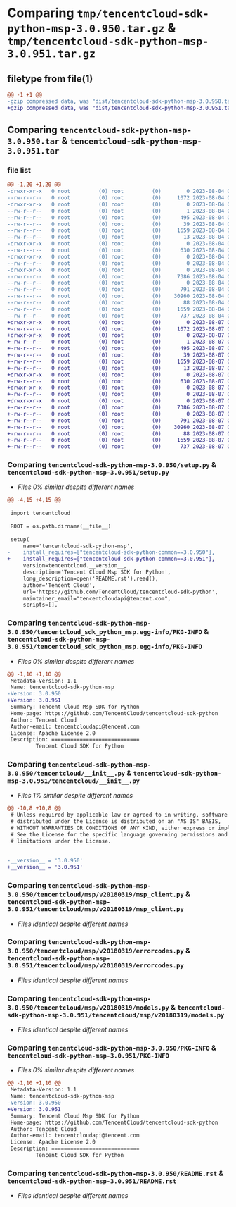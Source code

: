 # Comparing `tmp/tencentcloud-sdk-python-msp-3.0.950.tar.gz` & `tmp/tencentcloud-sdk-python-msp-3.0.951.tar.gz`

## filetype from file(1)

```diff
@@ -1 +1 @@
-gzip compressed data, was "dist/tencentcloud-sdk-python-msp-3.0.950.tar", last modified: Fri Aug  4 00:31:16 2023, max compression
+gzip compressed data, was "dist/tencentcloud-sdk-python-msp-3.0.951.tar", last modified: Mon Aug  7 00:31:01 2023, max compression
```

## Comparing `tencentcloud-sdk-python-msp-3.0.950.tar` & `tencentcloud-sdk-python-msp-3.0.951.tar`

### file list

```diff
@@ -1,20 +1,20 @@
-drwxr-xr-x   0 root         (0) root         (0)        0 2023-08-04 00:31:16.000000 tencentcloud-sdk-python-msp-3.0.950/
--rw-r--r--   0 root         (0) root         (0)     1072 2023-08-04 00:31:16.000000 tencentcloud-sdk-python-msp-3.0.950/setup.py
-drwxr-xr-x   0 root         (0) root         (0)        0 2023-08-04 00:31:16.000000 tencentcloud-sdk-python-msp-3.0.950/tencentcloud_sdk_python_msp.egg-info/
--rw-r--r--   0 root         (0) root         (0)        1 2023-08-04 00:31:16.000000 tencentcloud-sdk-python-msp-3.0.950/tencentcloud_sdk_python_msp.egg-info/dependency_links.txt
--rw-r--r--   0 root         (0) root         (0)      495 2023-08-04 00:31:16.000000 tencentcloud-sdk-python-msp-3.0.950/tencentcloud_sdk_python_msp.egg-info/SOURCES.txt
--rw-r--r--   0 root         (0) root         (0)       39 2023-08-04 00:31:16.000000 tencentcloud-sdk-python-msp-3.0.950/tencentcloud_sdk_python_msp.egg-info/requires.txt
--rw-r--r--   0 root         (0) root         (0)     1659 2023-08-04 00:31:16.000000 tencentcloud-sdk-python-msp-3.0.950/tencentcloud_sdk_python_msp.egg-info/PKG-INFO
--rw-r--r--   0 root         (0) root         (0)       13 2023-08-04 00:31:16.000000 tencentcloud-sdk-python-msp-3.0.950/tencentcloud_sdk_python_msp.egg-info/top_level.txt
-drwxr-xr-x   0 root         (0) root         (0)        0 2023-08-04 00:31:16.000000 tencentcloud-sdk-python-msp-3.0.950/tencentcloud/
--rw-r--r--   0 root         (0) root         (0)      630 2023-08-04 00:31:16.000000 tencentcloud-sdk-python-msp-3.0.950/tencentcloud/__init__.py
-drwxr-xr-x   0 root         (0) root         (0)        0 2023-08-04 00:31:16.000000 tencentcloud-sdk-python-msp-3.0.950/tencentcloud/msp/
--rw-r--r--   0 root         (0) root         (0)        0 2023-08-04 00:31:16.000000 tencentcloud-sdk-python-msp-3.0.950/tencentcloud/msp/__init__.py
-drwxr-xr-x   0 root         (0) root         (0)        0 2023-08-04 00:31:16.000000 tencentcloud-sdk-python-msp-3.0.950/tencentcloud/msp/v20180319/
--rw-r--r--   0 root         (0) root         (0)     7386 2023-08-04 00:31:16.000000 tencentcloud-sdk-python-msp-3.0.950/tencentcloud/msp/v20180319/msp_client.py
--rw-r--r--   0 root         (0) root         (0)        0 2023-08-04 00:31:16.000000 tencentcloud-sdk-python-msp-3.0.950/tencentcloud/msp/v20180319/__init__.py
--rw-r--r--   0 root         (0) root         (0)      791 2023-08-04 00:31:16.000000 tencentcloud-sdk-python-msp-3.0.950/tencentcloud/msp/v20180319/errorcodes.py
--rw-r--r--   0 root         (0) root         (0)    30960 2023-08-04 00:31:16.000000 tencentcloud-sdk-python-msp-3.0.950/tencentcloud/msp/v20180319/models.py
--rw-r--r--   0 root         (0) root         (0)       88 2023-08-04 00:31:16.000000 tencentcloud-sdk-python-msp-3.0.950/setup.cfg
--rw-r--r--   0 root         (0) root         (0)     1659 2023-08-04 00:31:16.000000 tencentcloud-sdk-python-msp-3.0.950/PKG-INFO
--rw-r--r--   0 root         (0) root         (0)      737 2023-08-04 00:31:16.000000 tencentcloud-sdk-python-msp-3.0.950/README.rst
+drwxr-xr-x   0 root         (0) root         (0)        0 2023-08-07 00:31:01.000000 tencentcloud-sdk-python-msp-3.0.951/
+-rw-r--r--   0 root         (0) root         (0)     1072 2023-08-07 00:31:01.000000 tencentcloud-sdk-python-msp-3.0.951/setup.py
+drwxr-xr-x   0 root         (0) root         (0)        0 2023-08-07 00:31:01.000000 tencentcloud-sdk-python-msp-3.0.951/tencentcloud_sdk_python_msp.egg-info/
+-rw-r--r--   0 root         (0) root         (0)        1 2023-08-07 00:31:01.000000 tencentcloud-sdk-python-msp-3.0.951/tencentcloud_sdk_python_msp.egg-info/dependency_links.txt
+-rw-r--r--   0 root         (0) root         (0)      495 2023-08-07 00:31:01.000000 tencentcloud-sdk-python-msp-3.0.951/tencentcloud_sdk_python_msp.egg-info/SOURCES.txt
+-rw-r--r--   0 root         (0) root         (0)       39 2023-08-07 00:31:01.000000 tencentcloud-sdk-python-msp-3.0.951/tencentcloud_sdk_python_msp.egg-info/requires.txt
+-rw-r--r--   0 root         (0) root         (0)     1659 2023-08-07 00:31:01.000000 tencentcloud-sdk-python-msp-3.0.951/tencentcloud_sdk_python_msp.egg-info/PKG-INFO
+-rw-r--r--   0 root         (0) root         (0)       13 2023-08-07 00:31:01.000000 tencentcloud-sdk-python-msp-3.0.951/tencentcloud_sdk_python_msp.egg-info/top_level.txt
+drwxr-xr-x   0 root         (0) root         (0)        0 2023-08-07 00:31:01.000000 tencentcloud-sdk-python-msp-3.0.951/tencentcloud/
+-rw-r--r--   0 root         (0) root         (0)      630 2023-08-07 00:31:01.000000 tencentcloud-sdk-python-msp-3.0.951/tencentcloud/__init__.py
+drwxr-xr-x   0 root         (0) root         (0)        0 2023-08-07 00:31:01.000000 tencentcloud-sdk-python-msp-3.0.951/tencentcloud/msp/
+-rw-r--r--   0 root         (0) root         (0)        0 2023-08-07 00:31:01.000000 tencentcloud-sdk-python-msp-3.0.951/tencentcloud/msp/__init__.py
+drwxr-xr-x   0 root         (0) root         (0)        0 2023-08-07 00:31:01.000000 tencentcloud-sdk-python-msp-3.0.951/tencentcloud/msp/v20180319/
+-rw-r--r--   0 root         (0) root         (0)     7386 2023-08-07 00:31:01.000000 tencentcloud-sdk-python-msp-3.0.951/tencentcloud/msp/v20180319/msp_client.py
+-rw-r--r--   0 root         (0) root         (0)        0 2023-08-07 00:31:01.000000 tencentcloud-sdk-python-msp-3.0.951/tencentcloud/msp/v20180319/__init__.py
+-rw-r--r--   0 root         (0) root         (0)      791 2023-08-07 00:31:01.000000 tencentcloud-sdk-python-msp-3.0.951/tencentcloud/msp/v20180319/errorcodes.py
+-rw-r--r--   0 root         (0) root         (0)    30960 2023-08-07 00:31:01.000000 tencentcloud-sdk-python-msp-3.0.951/tencentcloud/msp/v20180319/models.py
+-rw-r--r--   0 root         (0) root         (0)       88 2023-08-07 00:31:01.000000 tencentcloud-sdk-python-msp-3.0.951/setup.cfg
+-rw-r--r--   0 root         (0) root         (0)     1659 2023-08-07 00:31:01.000000 tencentcloud-sdk-python-msp-3.0.951/PKG-INFO
+-rw-r--r--   0 root         (0) root         (0)      737 2023-08-07 00:31:01.000000 tencentcloud-sdk-python-msp-3.0.951/README.rst
```

### Comparing `tencentcloud-sdk-python-msp-3.0.950/setup.py` & `tencentcloud-sdk-python-msp-3.0.951/setup.py`

 * *Files 0% similar despite different names*

```diff
@@ -4,15 +4,15 @@
 
 import tencentcloud
 
 ROOT = os.path.dirname(__file__)
 
 setup(
     name='tencentcloud-sdk-python-msp',
-    install_requires=["tencentcloud-sdk-python-common==3.0.950"],
+    install_requires=["tencentcloud-sdk-python-common==3.0.951"],
     version=tencentcloud.__version__,
     description='Tencent Cloud Msp SDK for Python',
     long_description=open('README.rst').read(),
     author='Tencent Cloud',
     url='https://github.com/TencentCloud/tencentcloud-sdk-python',
     maintainer_email="tencentcloudapi@tencent.com",
     scripts=[],
```

### Comparing `tencentcloud-sdk-python-msp-3.0.950/tencentcloud_sdk_python_msp.egg-info/PKG-INFO` & `tencentcloud-sdk-python-msp-3.0.951/tencentcloud_sdk_python_msp.egg-info/PKG-INFO`

 * *Files 0% similar despite different names*

```diff
@@ -1,10 +1,10 @@
 Metadata-Version: 1.1
 Name: tencentcloud-sdk-python-msp
-Version: 3.0.950
+Version: 3.0.951
 Summary: Tencent Cloud Msp SDK for Python
 Home-page: https://github.com/TencentCloud/tencentcloud-sdk-python
 Author: Tencent Cloud
 Author-email: tencentcloudapi@tencent.com
 License: Apache License 2.0
 Description: ============================
         Tencent Cloud SDK for Python
```

### Comparing `tencentcloud-sdk-python-msp-3.0.950/tencentcloud/__init__.py` & `tencentcloud-sdk-python-msp-3.0.951/tencentcloud/__init__.py`

 * *Files 1% similar despite different names*

```diff
@@ -10,8 +10,8 @@
 # Unless required by applicable law or agreed to in writing, software
 # distributed under the License is distributed on an "AS IS" BASIS,
 # WITHOUT WARRANTIES OR CONDITIONS OF ANY KIND, either express or implied.
 # See the License for the specific language governing permissions and
 # limitations under the License.
 
 
-__version__ = '3.0.950'
+__version__ = '3.0.951'
```

### Comparing `tencentcloud-sdk-python-msp-3.0.950/tencentcloud/msp/v20180319/msp_client.py` & `tencentcloud-sdk-python-msp-3.0.951/tencentcloud/msp/v20180319/msp_client.py`

 * *Files identical despite different names*

### Comparing `tencentcloud-sdk-python-msp-3.0.950/tencentcloud/msp/v20180319/errorcodes.py` & `tencentcloud-sdk-python-msp-3.0.951/tencentcloud/msp/v20180319/errorcodes.py`

 * *Files identical despite different names*

### Comparing `tencentcloud-sdk-python-msp-3.0.950/tencentcloud/msp/v20180319/models.py` & `tencentcloud-sdk-python-msp-3.0.951/tencentcloud/msp/v20180319/models.py`

 * *Files identical despite different names*

### Comparing `tencentcloud-sdk-python-msp-3.0.950/PKG-INFO` & `tencentcloud-sdk-python-msp-3.0.951/PKG-INFO`

 * *Files 0% similar despite different names*

```diff
@@ -1,10 +1,10 @@
 Metadata-Version: 1.1
 Name: tencentcloud-sdk-python-msp
-Version: 3.0.950
+Version: 3.0.951
 Summary: Tencent Cloud Msp SDK for Python
 Home-page: https://github.com/TencentCloud/tencentcloud-sdk-python
 Author: Tencent Cloud
 Author-email: tencentcloudapi@tencent.com
 License: Apache License 2.0
 Description: ============================
         Tencent Cloud SDK for Python
```

### Comparing `tencentcloud-sdk-python-msp-3.0.950/README.rst` & `tencentcloud-sdk-python-msp-3.0.951/README.rst`

 * *Files identical despite different names*

